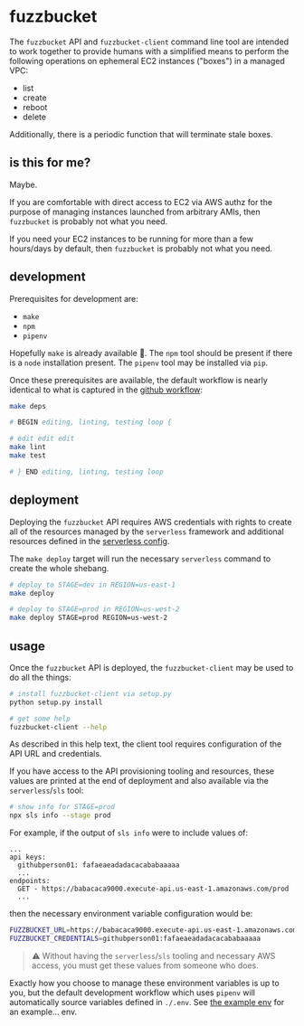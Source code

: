 # fuzzbucket

The `fuzzbucket` API and `fuzzbucket-client` command line tool are intended to
work together to provide humans with a simplified means to perform the
following operations on ephemeral EC2 instances ("boxes") in a managed VPC:

-    list
-    create
-    reboot
-    delete

Additionally, there is a periodic function that will terminate stale boxes.

## is this for me?

Maybe.

If you are comfortable with direct access to EC2 via AWS authz for the purpose
of managing instances launched from arbitrary AMIs, then `fuzzbucket` is
probably not what you need.

If you need your EC2 instances to be running for more than a few hours/days by
default, then `fuzzbucket` is probably not what you need.

## development

Prerequisites for development are:

-    `make`
-    `npm`
-    `pipenv`

Hopefully `make` is already available :grimacing:. The `npm` tool should be
present if there is a `node` installation present. The `pipenv` tool may be
installed via `pip`.

Once these prerequisites are available, the default workflow is nearly
identical to what is captured in the [github
workflow](./.github/workflows/main.yml):

```bash
make deps

# BEGIN editing, linting, testing loop {

# edit edit edit
make lint
make test

# } END editing, linting, testing loop
```

## deployment

Deploying the `fuzzbucket` API requires AWS credentials with rights to
create all of the resources managed by the `serverless` framework and
additional resources defined in the [serverless config](./serverless.yml).

The `make deploy` target will run the necessary `serverless` command to create
the whole shebang.

```bash
# deploy to STAGE=dev in REGION=us-east-1
make deploy
```

```bash
# deploy to STAGE=prod in REGION=us-west-2
make deploy STAGE=prod REGION=us-west-2
```

## usage

Once the `fuzzbucket` API is deployed, the `fuzzbucket-client` may be used to
do all the things:

```bash
# install fuzzbucket-client via setup.py
python setup.py install
```

```bash
# get some help
fuzzbucket-client --help
```

As described in this help text, the client tool requires configuration of the
API URL and credentials.


If you have access to the API provisioning tooling and resources, these values
are printed at the end of deployment and also available via the
`serverless`/`sls` tool:

```bash
# show info for STAGE=prod
npx sls info --stage prod
```

For example, if the output of `sls info` were to include values of:

```
...
api keys:
  githubperson01: fafaeaeadadacacababaaaaa
  ...
endpoints:
  GET - https://babacaca9000.execute-api.us-east-1.amazonaws.com/prod
  ...
```

then the necessary environment variable configuration would be:

```bash
FUZZBUCKET_URL=https://babacaca9000.execute-api.us-east-1.amazonaws.com/prod
FUZZBUCKET_CREDENTIALS=githubperson01:fafaeaeadadacacababaaaaa
```

> :warning: Without having the `serverless`/`sls` tooling and necessary AWS
> access, you must get these values from someone who does.

Exactly how you choose to manage these environment variables is up to you, but
the default development workflow which uses `pipenv` will automatically source
variables defined in `./.env`. See [the example env](./.example.env) for an
example... env.
